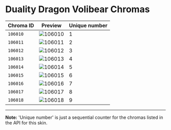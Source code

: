# Duality Dragon Volibear Chromas

| Chroma ID | Preview | Unique number |
|---|---|---|
| `106010` | ![106010](https://raw.communitydragon.org/latest/plugins/rcp-be-lol-game-data/global/default/v1/champion-chroma-images/106/106010.png) | 1 |
| `106011` | ![106011](https://raw.communitydragon.org/latest/plugins/rcp-be-lol-game-data/global/default/v1/champion-chroma-images/106/106011.png) | 2 |
| `106012` | ![106012](https://raw.communitydragon.org/latest/plugins/rcp-be-lol-game-data/global/default/v1/champion-chroma-images/106/106012.png) | 3 |
| `106013` | ![106013](https://raw.communitydragon.org/latest/plugins/rcp-be-lol-game-data/global/default/v1/champion-chroma-images/106/106013.png) | 4 |
| `106014` | ![106014](https://raw.communitydragon.org/latest/plugins/rcp-be-lol-game-data/global/default/v1/champion-chroma-images/106/106014.png) | 5 |
| `106015` | ![106015](https://raw.communitydragon.org/latest/plugins/rcp-be-lol-game-data/global/default/v1/champion-chroma-images/106/106015.png) | 6 |
| `106016` | ![106016](https://raw.communitydragon.org/latest/plugins/rcp-be-lol-game-data/global/default/v1/champion-chroma-images/106/106016.png) | 7 |
| `106017` | ![106017](https://raw.communitydragon.org/latest/plugins/rcp-be-lol-game-data/global/default/v1/champion-chroma-images/106/106017.png) | 8 |
| `106018` | ![106018](https://raw.communitydragon.org/latest/plugins/rcp-be-lol-game-data/global/default/v1/champion-chroma-images/106/106018.png) | 9 |

---

**Note:** 'Unique number' is just a sequential counter for the chromas listed in the API for this skin.